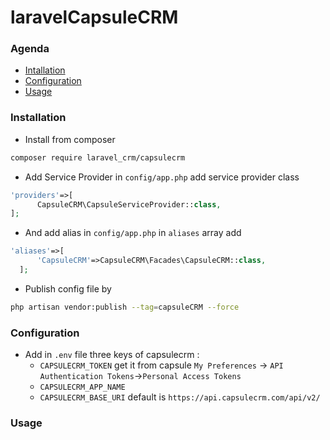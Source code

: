 # laravelCapsuleCRM
### Agenda
  * [Intallation]()
  * [Configuration]()
  * [Usage]()
### Installation 
   * Install from composer 
   ````bash 
   composer require laravel_crm/capsulecrm
   ````
   * Add Service Provider in ```config/app.php```  add service provider class
   ```php 
   'providers'=>[
         CapsuleCRM\CapsuleServiceProvider::class,
   ];
   ``` 
   * And add alias in ```config/app.php``` in ```aliases``` array add 
   ```php
   'aliases'=>[
         'CapsuleCRM'=>CapsuleCRM\Facades\CapsuleCRM::class,
     ];
   ```
   * Publish config file by 
   ```bash
   php artisan vendor:publish --tag=capsuleCRM --force
   ```
### Configuration
   * Add in ```.env``` file three keys of capsulecrm :
        * ```CAPSULECRM_TOKEN``` get it from capsule ```My Preferences``` -> ```API Authentication Tokens```->```Personal Access Tokens```
        * ```CAPSULECRM_APP_NAME```
        * ```CAPSULECRM_BASE_URI``` default is ```https://api.capsulecrm.com/api/v2/```      
### Usage

